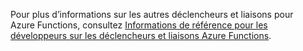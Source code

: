 Pour plus d’informations sur les autres déclencheurs et liaisons pour Azure Functions, consultez [Informations de référence pour les développeurs sur les déclencheurs et liaisons Azure Functions](../articles/azure-functions/functions-triggers-bindings.md).

